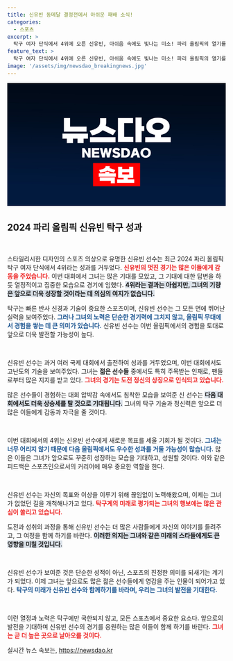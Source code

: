 ```yaml
---
title: 신유빈 동메달 결정전에서 아쉬운 패배 소식!
categories:
  - 스포츠
excerpt: >
  탁구 여자 단식에서 4위에 오른 신유빈, 아쉬움 속에도 빛나는 미소! 파리 올림픽의 열기를 직접 느껴보세요!
feature_text: >
  탁구 여자 단식에서 4위에 오른 신유빈, 아쉬움 속에도 빛나는 미소! 파리 올림픽의 열기를 직접 느껴보세요!
image: '/assets/img/newsdao_breakingnews.jpg'
---
```


<p><img src="/assets/img/newsdao_breakingnews.jpg" alt="implanttips 속보" /></p>

<h2 data-ke-size="size26">2024 파리 올림픽 신유빈 탁구 성과</h2>

<p data-ke-size="size16">&nbsp;</p>

<p>스타일리시한 디자인의 스포츠 의상으로 유명한 신유빈 선수는 최근 2024 파리 올림픽 탁구 여자 단식에서 4위라는 성과를 거두었다. <b><span style="color: #ee2323;">신유빈의 멋진 경기는 많은 이들에게 감동을 주었습니다.</span></b> 이번 대회에서 그녀는 많은 기대를 모았고, 그 기대에 대한 답변을 하듯 열정적이고 집중한 모습으로 경기에 임했다. <b><span style="background-color: #21538527;">4위라는 결과는 아쉽지만, 그녀의 기량은 앞으로 더욱 성장할 것이라는 데 의심의 여지가 없습니다.</span></b> </p>

<p>탁구는 빠른 반사 신경과 기술이 중요한 스포츠이며, 신유빈 선수는 그 모든 면에 뛰어난 실력을 보여주었다. <b><span style="color: #1a5490;">그러나 그녀의 노력은 단순한 경기력에 그치지 않고, 올림픽 무대에서 경험을 쌓는 데 큰 의미가 있습니다.</span></b> 신유빈 선수는 이번 올림픽에서의 경험을 토대로 앞으로 더욱 발전할 가능성이 높다.</p>

<p data-ke-size="size16">&nbsp;</p>

<p>신유빈 선수는 과거 여러 국제 대회에서 출전하여 성과를 거두었으며, 이번 대회에서도 고난도의 기술을 보여주었다. 그녀는 <b>젊은 선수들</b> 중에서도 특히 주목받는 인재로, 팬들로부터 많은 지지를 받고 있다. <b><span style="color: #ee2323;">그녀의 경기는 도전 정신의 상징으로 인식되고 있습니다.</span></b> </p>

<p>많은 선수들이 경험하는 대회 압박감 속에서도 침착한 모습을 보여준 신 선수는 <b><span style="background-color: #21538527;">다음 대회에서도 더욱 상승세를 탈 것으로 기대됩니다.</span></b> 그녀의 탁구 기술과 정신력은 앞으로 더 많은 이들에게 감동과 자극을 줄 것이다.</p>

<p data-ke-size="size16">&nbsp;</p>

<p>이번 대회에서의 4위는 신유빈 선수에게 새로운 목표를 세울 기회가 될 것이다. <b><span style="color: #1a5490;">그녀는 너무 어리지 않기 때문에 다음 올림픽에서도 우수한 성과를 거둘 가능성이 많습니다.</span></b> 많은 이들은 그녀가 앞으로도 꾸준히 성장하는 모습을 기대하고, 성원할 것이다. 이와 같은 피드백은 스포츠인으로서의 커리어에 매우 중요한 역할을 한다.</p>

<p data-ke-size="size16">&nbsp;</p>

<p>신유빈 선수는 자신의 목표와 이상을 이루기 위해 끊임없이 노력해왔으며, 이제는 그녀가 없었던 길을 개척해나가고 있다. <b><span style="color: #ee2323;">탁구계의 미래로 평가되는 그녀의 행보에는 많은 관심이 쏠리고 있습니다.</span></b> </p>

<p>도전과 성취의 과정을 통해 신유빈 선수는 더 많은 사람들에게 자신의 이야기를 들려주고, 그 여정을 함께 하기를 바란다. <b><span style="background-color: #21538527;">이러한 의지는 그녀와 같은 미래의 스타들에게도 큰 영향을 미칠 것입니다.</span></b></p>

<p data-ke-size="size16">&nbsp;</p>

<p>신유빈 선수가 보여준 것은 단순한 성적이 아닌, 스포츠의 진정한 의미를 되새기는 계기가 되었다. 이제 그녀는 앞으로도 많은 젊은 선수들에게 영감을 주는 인물이 되어가고 있다. <b><span style="color: #1a5490;">탁구의 미래가 신유빈 선수와 함께하기를 바라며, 우리는 그녀의 발전을 기대한다.</span></b></p>

<p data-ke-size="size16">&nbsp;</p>

<p>이런 열정과 노력은 탁구에만 국한되지 않고, 모든 스포츠에서 중요한 요소다. 앞으로의 발전을 기대하며 신유빈 선수의 경기를 응원하는 많은 이들이 함께 하기를 바란다. <b><span style="color: #ee2323;">그녀는 곧 더 높은 곳으로 날아오를 것이다.</span></b></p>
실시간 뉴스 속보는, <a href="https://newsdao.kr" rel="dofollow">https://newsdao.kr</a>


